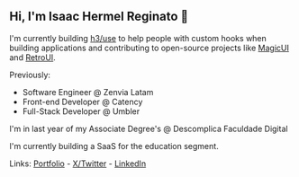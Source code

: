 ## Hi, I'm Isaac Hermel Reginato 👋

I'm currently building [h3/use](https://h3-use.com) to help people with custom hooks when building applications and contributing to open-source projects like [MagicUI](https://magicui.design) and [RetroUI](https://www.retroui.dev/).

Previously:

- Software Engineer @ Zenvia Latam
- Front-end Developer @ Catency
- Full-Stack Developer @ Umbler

I'm in last year of my Associate Degree's @ Descomplica Faculdade Digital

I'm currently building a SaaS for the education segment.

Links: [Portfolio](https://isaachermel.dev.br) - [X/Twitter](https://x.com/isaach3rmel) - [LinkedIn](https://linkedin.com/in/isaachermel)
